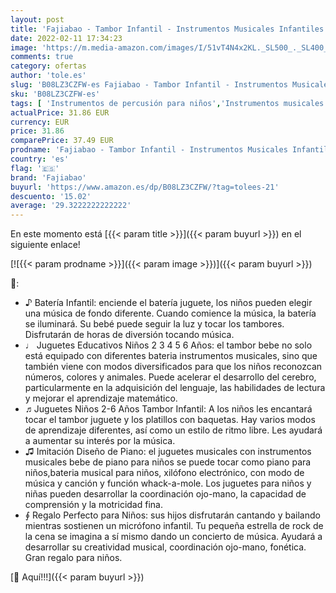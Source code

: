 ```yaml
---
layout: post
title: 'Fajiabao - Tambor Infantil - Instrumentos Musicales Infantiles Batería Juguete con Microfono Canciones Infantil Kit de Bateria Musical Piano Xilófono Idea de Regalo Juguetes para Bebe Niños niña 3 4 5 6 Años'
date: 2022-02-11 17:34:23
image: 'https://m.media-amazon.com/images/I/51vT4N4x2KL._SL500_._SL400_.jpg'
comments: true
category: ofertas
author: 'tole.es'
slug: 'B08LZ3CZFW-es Fajiabao - Tambor Infantil - Instrumentos Musicales...'
sku: 'B08LZ3CZFW-es'
tags: [ 'Instrumentos de percusión para niños','Instrumentos musicales para niños','Juguetes','Juguetes y juegos','bebe','fajiabao', ]
actualPrice: 31.86 EUR
currency: EUR
price: 31.86
comparePrice: 37.49 EUR
prodname: 'Fajiabao - Tambor Infantil - Instrumentos Musicales Infantiles Batería Juguete con Microfono Canciones Infantil Kit de Bateria Musical Piano Xilófono Idea de Regalo Juguetes para Bebe Niños niña 3 4 5 6 Años'
country: 'es'
flag: '🇪🇸'
brand: 'Fajiabao'
buyurl: 'https://www.amazon.es/dp/B08LZ3CZFW/?tag=tolees-21'
descuento: '15.02'
average: '29.3222222222222'
---
```


En este momento está [{{< param title >}}]({{< param buyurl >}}) en el siguiente enlace!

[![{{< param prodname >}}]({{< param image >}})]({{< param buyurl >}})

🔎:

- ♪ Batería Infantil: enciende el batería juguete, los niños pueden elegir una música de fondo diferente. Cuando comience la música, la batería se iluminará. Su bebé puede seguir la luz y tocar los tambores. Disfrutarán de horas de diversión tocando música.
- ♩ Juguetes Educativos Niños 2 3 4 5 6 Años: el tambor bebe no solo está equipado con diferentes bateria instrumentos musicales, sino que también viene con modos diversificados para que los niños reconozcan números, colores y animales. Puede acelerar el desarrollo del cerebro, particularmente en la adquisición del lenguaje, las habilidades de lectura y mejorar el aprendizaje matemático.
- ♬Juguetes Niños 2-6 Años Tambor Infantil: A los niños les encantará tocar el tambor juguete y los platillos con baquetas. Hay varios modos de aprendizaje diferentes, así como un estilo de ritmo libre. Les ayudará a aumentar su interés por la música.
- ♫ Imitación Diseño de Piano: el juguetes musicales con instrumentos musicales bebe de piano para niños se puede tocar como piano para niños,bateria musical para niños, xilófono electrónico, con modo de música y canción y función whack-a-mole. Los juguetes para niños y niñas pueden desarrollar la coordinación ojo-mano, la capacidad de comprensión y la motricidad fina.
- ∮ Regalo Perfecto para Niños: sus hijos disfrutarán cantando y bailando mientras sostienen un micrófono infantil. Tu pequeña estrella de rock de la cena se imagina a sí mismo dando un concierto de música. Ayudará a desarrollar su creatividad musical, coordinación ojo-mano, fonética. Gran regalo para niños.

[🛒 Aquí!!!]({{< param buyurl >}})
